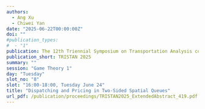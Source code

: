 ```yaml
---
authors:
  - Ang Xu
  - Chiwei Yan
date: "2025-06-22T00:00:00Z"
doi: ""
#publication_types:
#  - "1"
publication: The 12th Triennial Symposium on Transportation Analysis conference
publication_short: TRISTAN 2025
summary: ""
session: "Game Theory 1"
day: "Tuesday"
slot_no: "8"
slot: "16:00-18:00, Tuesday June 24"
title: "Dispatching and Pricing in Two-Sided Spatial Queues"
url_pdf: /publication/proceedings/TRISTAN2025_ExtendedAbstract_419.pdf
---
```

